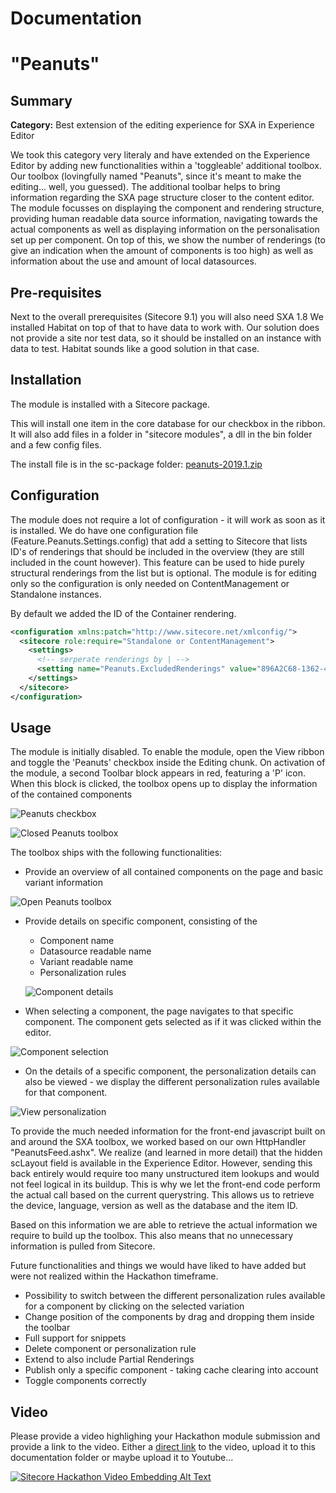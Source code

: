 # Documentation

# "Peanuts"

## Summary

**Category:** Best extension of the editing experience for SXA in Experience Editor

We took this category very literaly and have extended on the Experience Editor by adding new functionalities within a 'toggleable' additional toolbox. Our toolbox (lovingfully named "Peanuts", since it's meant to make the editing... well, you guessed). The additional toolbar helps to bring information regarding the SXA page structure closer to the content editor. The module focusses on displaying the component and rendering structure, providing human readable data source information, navigating towards the actual components as well as displaying information on the personalisation set up per component. On top of this, we show the number of renderings (to give an indication when the amount of components is too high) as well as information about the use and amount of local datasources.

## Pre-requisites

Next to the overall prerequisites (Sitecore 9.1) you will also need SXA 1.8
We installed Habitat on top of that to have data to work with. Our solution does not provide a site nor test data, so it should be installed on an instance with data to test. Habitat sounds like a good solution in that case.

## Installation

The module is installed with a Sitecore package. 

This will install one item in the core database for our checkbox in the ribbon. It will also add files in a folder in "sitecore modules", a dll in the bin folder and a few config files.

The install file is in the sc-package folder: [peanuts-2019.1.zip](../sc.package/peanuts-2019.1.zip)


## Configuration

The module does not require a lot of configuration - it will work as soon as it is installed. We do have one configuration file (Feature.Peanuts.Settings.config) that add a setting to Sitecore that lists ID's of renderings that should be included in the overview (they are still included in the count however). This feature can be used to hide purely structural renderings from the list but is optional. The module is for editing only so the configuration is only needed on ContentManagement or Standalone instances.

By default we added the ID of the Container rendering.


```xml
<configuration xmlns:patch="http://www.sitecore.net/xmlconfig/">
  <sitecore role:require="Standalone or ContentManagement">
    <settings>
      <!-- serperate renderings by | -->
      <setting name="Peanuts.ExcludedRenderings" value="896A2C68-1362-4E88-8BA0-1805AE6D4837"/>
    </settings>
  </sitecore>
</configuration>
```

## Usage

The module is initially disabled. To enable the module, open the View ribbon and toggle the 'Peanuts' checkbox inside the Editing chunk. On activation of the module, a second Toolbar block appears in red, featuring a 'P' icon.
When this block is clicked, the toolbox opens up to display the information of the contained components

![Peanuts checkbox](images/Checkbox.png?raw=true "Peanuts checkbox")

![Closed Peanuts toolbox](images/ClosedToolbox.png?raw=true "Closed Peanuts toolbox")

The toolbox ships with the following functionalities:
- Provide an overview of all contained components on the page and basic variant information

![Open Peanuts toolbox](images/OpenedToolbox.png?raw=true "Open Peanuts toolbox")

- Provide details on specific component, consisting of the
  - Component name
  - Datasource readable name
  - Variant readable name
  - Personalization rules

  ![Component details](images/ComponentDetails.png?raw=true "Component details")

- When selecting a component, the page navigates to that specific component. 
The component gets selected as if it was clicked within the editor.

![Component selection](images/ComponentSelection.png?raw=true "Component selection")

- On the details of a specific component, the personalization details can also be viewed - we display the different personalization rules available for that component.

![View personalization](images/ViewPersonalization.png?raw=true "View personalization")

To provide the much needed information for the front-end javascript built on and around the SXA toolbox, we worked based on our own HttpHandler "PeanutsFeed.ashx". We realize (and learned in more detail) that the hidden scLayout field is available in the Experience Editor. However, sending this back entirely would require too many unstructured item lookups and would not feel logical in its buildup. This is why we let the front-end code perform the actual call based on the current querystring. This allows us to retrieve the device, language, version as well as the database and the item ID.

Based on this information we are able to retrieve the actual information we require to build up the toolbox. This also means that no unnecessary information is pulled from Sitecore.

Future functionalities and things we would have liked to have added but were not realized within the Hackathon timeframe.
- Possibility to switch between the different personalization rules available for a component by clicking on the selected variation
- Change position of the components by drag and dropping them inside the toolbar
- Full support for snippets
- Delete component or personalization rule
- Extend to also include Partial Renderings
- Publish only a specific component - taking cache clearing into account
- Toggle components correctly

## Video

Please provide a video highlighing your Hackathon module submission and provide a link to the video. Either a [direct link](https://www.youtube.com/watch?v=EpNhxW4pNKk) to the video, upload it to this documentation folder or maybe upload it to Youtube...

[![Sitecore Hackathon Video Embedding Alt Text](https://img.youtube.com/vi/EpNhxW4pNKk/0.jpg)](https://www.youtube.com/watch?v=EpNhxW4pNKk)
